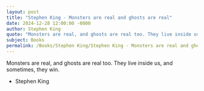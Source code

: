 ```yaml
---
layout: post
title: "Stephen King - Monsters are real and ghosts are real"
date: 2024-12-28 12:00:00 -0000
author: Stephen King
quote: "Monsters are real, and ghosts are real too. They live inside us, and sometimes, they win."
subject: Books
permalink: /Books/Stephen King/Stephen King - Monsters are real and ghosts are real
---
```


Monsters are real, and ghosts are real too. They live inside us, and sometimes, they win.

- Stephen King
